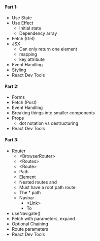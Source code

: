 #### Part 1:

- Use State
- Use Effect
  - Initial state
  - Dependency array
- Fetch (Get)
- JSX
  - Can only return one element
  - mapping
  - key attribute
- Event Handling
- Styling
- React Dev Tools




#### Part 2:

- Forms
- Fetch (Post)
- Event Handling
- Breaking things into smaller components
- Props
  - dot notation vs destructuring
- React Dev Tools




#### Part 3:

- Router
  - \<BrowserRouter>
  - \<Routes>
  - \<Route>
  - Path
  - Element
  - Nested routes and <Outlet>
  - Must have a root path route
  - The \* path
  - Navbar
    - \<Link>
    - To
- useNavigate()
- Fetch with parameters, expand
- Optional Chaining
- Route parameters
- React Dev Tools
